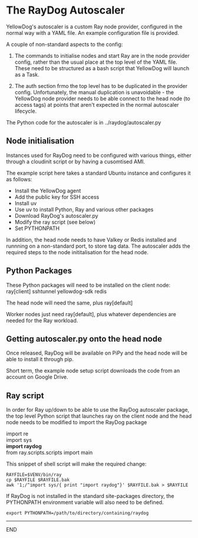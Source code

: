 # The RayDog Autoscaler

YellowDog's autoscaler is a custom Ray node provider, configured in the normal way with a YAML file. An example configuration file is provided.

A couple of non-standard aspects to the config:
1. The commands to initialise nodes and start Ray are in the node provider config, rather than the usual place at the top level of the YAML file. These need to be structured as a bash script that YellowDog will launch as a Task.

2. The auth section frmo the top level has to be duplicated in the provider config. Unfortunately, the manual duplication is unavoidable - the YellowDog node provider needs to be able connect to the head node (to access tags) at points that aren't expected in the normal autoscaler lifecycle.

The Python code for the autoscaler is in ../raydog/autoscaler.py

## Node initialisation
Instances used for RayDog need to be configured with various things, either through a cloudinit script or by having a cusomtised AMI.

The example script here takes a standard Ubuntu instance and configures it as follows:

- Install the YellowDog agent
- Add the public key for SSH access
- Install uv
- Use uv to install Python, Ray and various other packages 
- Download RayDog's autoscaler.py
- Modify the ray script (see below)
- Set PYTHONPATH

In addition, the head node needs to have Valkey or Redis installed and runnning on a non-standard port, to store tag data. The autoscaler adds the required steps to the node inititalisation for the head node.

## Python Packages
These Python packages will need to be installed on the client node: ray[client] sshtunnel yellowdog-sdk redis

The head node will need the same, plus ray[default] 

Worker nodes just need ray[default], plus whatever dependencies are needed for the Ray workload. 

## Getting autoscaler.py onto the head node
Once released, RayDog will be available on PiPy and the head node will be able to install it through pip.

Short term, the example node setup script downloads the code from an account on Google Drive. 

## Ray script
In order for Ray up/down to be able to use the RayDog autoscaler package, the top level Python script that launches ray on the client node and the head node needs to be modified to import the RayDog package

import re  
import sys  
**import raydog**  
from ray.scripts.scripts import main  

This snippet of shell script will make the required change:
 
    RAYFILE=$VENV/bin/ray 
    cp $RAYFILE $RAYFILE.bak
    awk '1;/^import sys/{ print "import raydog"}' $RAYFILE.bak > $RAYFILE

If RayDog is not installed in the standard site-packages directory, the PYTHONPATH environment variable will also need to be defined.

    export PYTHONPATH=/path/to/directory/containing/raydog

---
END